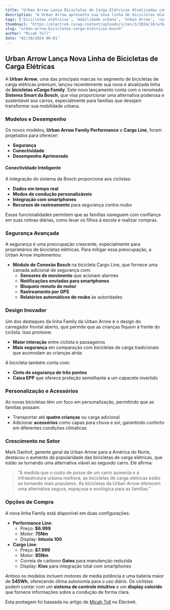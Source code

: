 ```yaml
---
title: "Urban Arrow Lança Bicicletas de Carga Elétricas Atualizadas com Motor Bosch nos EUA"
description: "A Urban Arrow apresenta sua nova linha de bicicletas eCargo Family com sistema Smart da Bosch, oferecendo uma alternativa sustentável e segura para a mobilidade urbana."
tags: ['bicicletas elétricas', 'mobilidade urbana', 'Urban Arrow', 'carga elétrica', 'sustentabilidade']
thumbnail: "https://electrek.co/wp-content/uploads/sites/3/2024/10/urban-arrow-cargo-bike-header.jpg?quality=82&strip=all&w=1600"
slug: "urban-arrow-bicicletas-carga-eletricas-bosch"
author: "Micah Toll"
date: "02/10/2024 06:01"
---
```


## Urban Arrow Lança Nova Linha de Bicicletas de Carga Elétricas

A **Urban Arrow**, uma das principais marcas no segmento de bicicletas de carga elétricas premium, lançou recentemente sua nova e atualizada linha de **bicicletas eCargo Family**. Este novo lançamento conta com o renomado **Sistema Smart da Bosch**, que visa proporcionar uma alternativa poderosa e sustentável aos carros, especialmente para famílias que desejam transformar sua mobilidade urbana.

### Modelos e Desempenho

Os novos modelos, **Urban Arrow Family Performance** e **Cargo Line**, foram projetados para oferecer:
- **Segurança**
- **Conectividade**
- **Desempenho Aprimorado**

#### Conectividade Inteligente
A integração do sistema da Bosch proporciona aos ciclistas:
- **Dados em tempo real**
- **Modos de condução personalizáveis**
- **Integração com smartphones**
- **Recursos de rastreamento** para segurança contra roubo

Essas funcionalidades permitem que as famílias naveguem com confiança em suas rotinas diárias, como levar os filhos à escola e realizar compras.

### Segurança Avançada
A segurança é uma preocupação crescente, especialmente para proprietários de bicicletas elétricas. Para mitigar essa preocupação, a Urban Arrow implementou:
- **Módulo de Conexão Bosch** na bicicleta Cargo Line, que fornece uma camada adicional de segurança com:
  - **Sensores de movimento** que acionam alarmes
  - **Notificações enviadas para smartphones**
  - **Bloqueio remoto do motor**
  - **Rastreamento por GPS**
  - **Relatórios automáticos de roubo** às autoridades

### Design Inovador
Um dos destaques da linha Family da Urban Arrow é o design do carregador frontal aberto, que permite que as crianças fiquem à frente do ciclista. Isso promove:
- **Maior interação** entre ciclista e passageiros
- **Mais segurança** em comparação com bicicletas de carga tradicionais que acomodam as crianças atrás

A bicicleta também conta com:
- **Cinto de segurança de três pontos**
- **Caixa EPP** que oferece proteção semelhante a um capacete invertido

### Personalização e Acessórios
As novas bicicletas têm um foco em personalização, permitindo que as famílias possam:
- Transportar até **quatro crianças** ou carga adicional
- Adicionar **acessórios** como capas para chuva e sol, garantindo conforto em diferentes condições climáticas

### Crescimento no Setor
Mark Danhof, gerente geral da Urban Arrow para a América do Norte, destacou o aumento da popularidade das bicicletas de carga elétricas, que estão se tornando uma alternativa viável ao segundo carro. Ele afirma:  
> "À medida que o custo de posse de um carro aumenta e a infraestrutura urbana melhora, as bicicletas de carga elétricas estão se tornando mais populares. As bicicletas da Urban Arrow oferecem uma alternativa segura, espaçosa e ecológica para as famílias."

### Opções de Compra
A nova linha Family está disponível em duas configurações:
- **Performance Line**: 
  - Preço: **$6.999**  
  - Motor: **75Nm**
  - Display: **Intuvia 100**
- **Cargo Line**:  
  - Preço: **$7.999**  
  - Motor: **85Nm**  
  - Correia de carbono **Gates** para manutenção reduzida  
  - Display: **Kiox** para integração total com smartphones  

Ambos os modelos incluem motores de média potência e uma bateria maior de **545Wh**, oferecendo ótima autonomia para o uso diário. Os ciclistas podem contar com um **sistema de controle intuitivo** e um **display colorido** que fornece informações sobre a condução de forma clara.

Esta postagem foi baseada no artigo de [Micah Toll](https://electrek.co/2024/10/01/urban-arrow-launches-updated-bosch-powered-electric-cargo-bikes-in-the-us/) no Electrek.